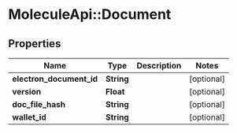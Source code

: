 # MoleculeApi::Document

## Properties
Name | Type | Description | Notes
------------ | ------------- | ------------- | -------------
**electron_document_id** | **String** |  | [optional] 
**version** | **Float** |  | [optional] 
**doc_file_hash** | **String** |  | [optional] 
**wallet_id** | **String** |  | [optional] 


